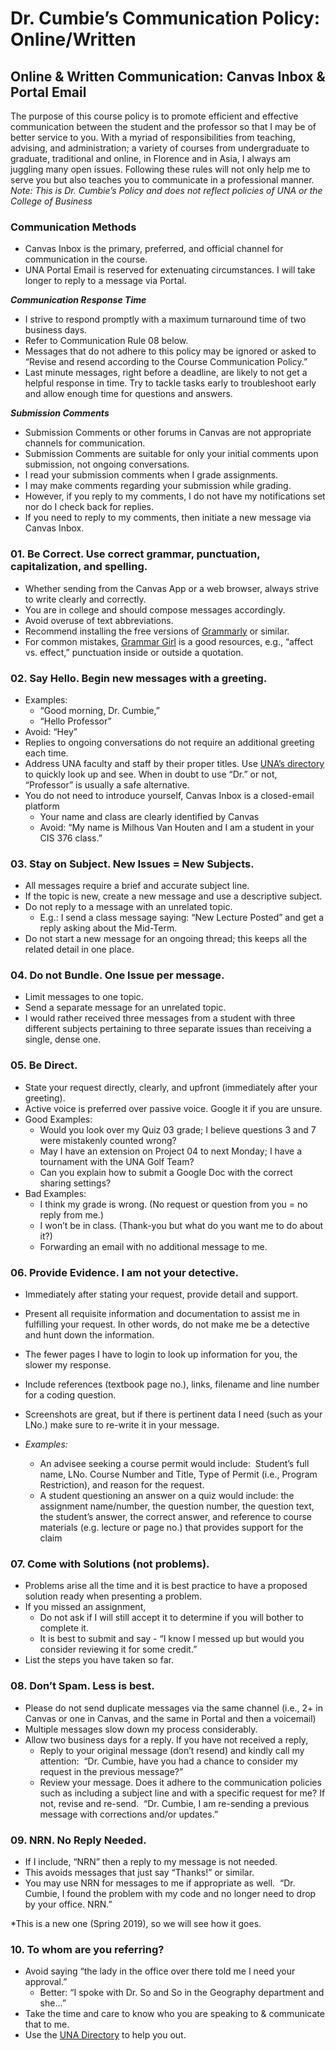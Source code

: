 # Dr. Cumbie’s Communication Policy: Online/Written

## Online & Written Communication: Canvas Inbox & Portal Email

The purpose of this course policy is to promote efficient and effective communication between the student and the professor so that I may be of better service to you. With a myriad of responsibilities from teaching, advising, and administration; a variety of courses from undergraduate to graduate, traditional and online, in Florence and in Asia, I always am juggling many open issues. Following these rules will not only help me to serve you but also teaches you to communicate in a professional manner. 
*Note: This is Dr. Cumbie’s Policy and does not reflect policies of UNA or the College of Business*

### Communication Methods
* Canvas Inbox is the primary, preferred, and official channel for communication in the course. 
* UNA Portal Email is reserved for extenuating circumstances. I will take longer to reply to a message via Portal.  

**_Communication Response Time_**
* I strive to respond promptly with a maximum turnaround time of two business days. 
* Refer to Communication Rule 08 below. 
* Messages that do not adhere to this policy may be ignored or asked to “Revise and resend according to the Course Communication Policy.”
* Last minute messages, right before a deadline, are likely to not get a helpful response in time. Try to tackle tasks early to troubleshoot early and allow enough time for questions and answers.  

**_Submission Comments_**
* Submission Comments or other forums in Canvas are not appropriate channels for communication.
* Submission Comments are suitable for only your initial comments upon submission, not ongoing conversations.
* I read your submission comments when I grade assignments.
* I may make comments regarding your submission while grading.
* However, if you reply to my comments, I do not have my notifications set nor do I check back for replies. 
* If you need to reply to my comments, then initiate a new message via Canvas Inbox.

### 01. Be Correct. Use correct grammar, punctuation, capitalization, and spelling.
* Whether sending from the Canvas App or a web browser, always strive to write clearly and correctly. 
* You are in college and should compose messages accordingly. 
* Avoid overuse of text abbreviations. 	
* Recommend installing the free versions of [Grammarly](https://www.grammarly.com/) or similar.
* For common mistakes, [Grammar Girl](https://www.quickanddirtytips.com/grammar-girl) is a good resources, e.g., “affect vs. effect,” punctuation inside or outside a quotation. 

### 02. Say Hello. Begin new messages with a greeting.
* Examples:
    * “Good morning, Dr. Cumbie,”
    * “Hello Professor” 
* Avoid: “Hey” 
* Replies to ongoing conversations do not require an additional greeting each time. 
* Address UNA faculty and staff by their proper titles. Use [UNA’s directory](https://www.una.edu/directory/#/) to quickly look up and see. When in doubt to use “Dr.” or not, “Professor” is usually a safe alternative.
* You do not need to introduce yourself, Canvas Inbox is a closed-email platform
    * Your name and class are clearly identified by Canvas
    * Avoid: “My name is Milhous Van Houten and I am a student in your CIS 376 class.” 

### 03. Stay on Subject. New Issues = New Subjects.
* All messages require a brief and accurate subject line.
* If the topic is new, create a new message and use a descriptive subject. 
* Do not reply to a message with an unrelated topic. 
    * E.g.: I send a class message saying: “New Lecture Posted” and get a reply asking about the Mid-Term. 
* Do not start a new message for an ongoing thread; this keeps all the related detail in one place. 
	
### 04. Do not Bundle. One Issue per message.
* Limit messages to one topic.
* Send a separate message for an unrelated topic. 
* I would rather received three messages from a student with three different subjects pertaining to three separate issues than receiving a single, dense one. 

### 05. Be Direct.
* State your request directly, clearly, and upfront (immediately after your greeting). 
* Active voice is preferred over passive voice. Google it if you are unsure. 
* Good Examples:
    * Would you look over my Quiz 03 grade; I believe questions 3 and 7 were mistakenly counted wrong? 
    * May I have an extension on Project 04 to next Monday; I have a tournament with the UNA Golf Team? 
    * Can you explain how to submit a Google Doc with the correct sharing settings? 
* Bad Examples: 
    * I think my grade is wrong. (No request or question from you = no reply from me.)
    * I won’t be in class. (Thank-you but what do you want me to do about it?)
    * Forwarding an email with no additional message to me. 

### 06. Provide Evidence. I am not your detective.
* Immediately after stating your request, provide detail and support. 
* Present all requisite information and documentation to assist me in fulfilling your request. In other words, do not make me be a detective and hunt down the information. 
* The fewer pages I have to login to look up information for you, the slower my response. 
* Include references (textbook page no.), links, filename and line number for a coding question. 
* Screenshots are great, but if there is pertinent data I need (such as your LNo.) make sure to re-write it in your message.

* _Examples:_
    * An advisee seeking a course permit would include:  Student’s full name, LNo. Course Number and Title, Type of Permit (i.e., Program Restriction), and reason for the request. 
    * A student questioning an answer on a quiz would include: the assignment name/number, the question number, the question text, the student’s answer, the correct answer, and reference to course materials (e.g. lecture or page no.) that provides support for the claim 

### 07. Come with Solutions (not problems).

* Problems arise all the time and it is best practice to have a proposed solution ready when presenting a problem. 
* If you missed an assignment, 
    * Do not ask if I will still accept it to determine if you will bother to complete it. 
    * It is best to submit and say - “I know I messed up but would you consider reviewing it for some credit.” 
* List the steps you have taken so far.

### 08. Don’t Spam. Less is best.
* Please do not send duplicate messages via the same channel (i.e., 2+ in Canvas or one in Canvas, and the same in Portal and then a voicemail)
* Multiple messages slow down my process considerably.
* Allow two business days for a reply. If you have not received a reply, 
    * Reply to your original message (don’t resend) and kindly call my attention:  “Dr. Cumbie, have you had a chance to consider my request in the previous message?”
    * Review your message. Does it adhere to the communication policies such as including a subject line and with a specific request for me? If not, revise and re-send.  “Dr. Cumbie, I am re-sending a previous message with corrections and/or updates.” 

### 09. NRN. No Reply Needed.
* If I include, “NRN” then a reply to my message is not needed. 
* This avoids messages that just say “Thanks!” or similar.
* You may use NRN for messages to me if appropriate as well.  “Dr. Cumbie, I found the problem with my code and no longer need to drop by your office. NRN.”

*This is a new one (Spring 2019), so we will see how it goes. 

### 10. To whom are you referring?

* Avoid saying “the lady in the office over there told me I need your approval.” 
    * Better: “I spoke with Dr. So and So in the Geography department and she…”
* Take the time and care to know who you are speaking to & communicate that to me. 
* Use the [UNA Directory](https://www.una.edu/directory/#/) to help you out.
